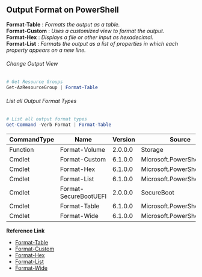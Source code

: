 ## Output Format on PowerShell

**Format-Table** : _Formats the output as a table._\
**Format-Custom** : _Uses a customized view to format the output._\
**Format-Hex** : _Displays a file or other input as hexadecimal._\
**Format-List** : _Formats the output as a list of properties in which each property appears on a new line._


###### Change Output View

```powershell
# Get Resource Groups 
Get-AzResourceGroup | Format-Table
```

###### List all Output Format Types

```powershell
# List all output format types
Get-Command -Verb Format | Format-Table
```

| CommandType | Name | Version | Source |
| --- | --- | ---- | --- |
| Function | Format-Volume | 2.0.0.0 | Storage |
| Cmdlet | Format-Custom | 6.1.0.0 | Microsoft.PowerShell.Utility |
| Cmdlet | Format-Hex | 6.1.0.0 | Microsoft.PowerShell.Utility |
| Cmdlet | Format-List | 6.1.0.0 | Microsoft.PowerShell.Utility |
| Cmdlet | Format-SecureBootUEFI | 2.0.0.0 | SecureBoot |
| Cmdlet | Format-Table | 6.1.0.0 | Microsoft.PowerShell.Utility |
| Cmdlet | Format-Wide | 6.1.0.0 | Microsoft.PowerShell.Utility |

**Reference Link**
- [Format-Table](https://docs.microsoft.com/en-us/powershell/module/microsoft.powershell.utility/format-table?view=powershell-6)
- [Format-Custom](https://docs.microsoft.com/en-us/powershell/module/microsoft.powershell.utility/format-custom?view=powershell-6)
- [Format-Hex](https://docs.microsoft.com/en-us/powershell/module/microsoft.powershell.utility/format-hex?view=powershell-6)
- [Format-List](https://docs.microsoft.com/en-us/powershell/module/microsoft.powershell.utility/format-list?view=powershell-6)
- [Format-Wide](https://docs.microsoft.com/en-us/powershell/module/microsoft.powershell.utility/format-wide?view=powershell-6)
